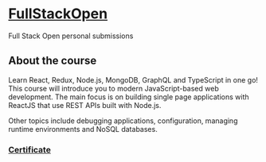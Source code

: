 # [FullStackOpen](https://fullstackopen.com/en/#course-contents)

Full Stack Open personal submissions


## About the course

Learn React, Redux, Node.js, MongoDB, GraphQL and TypeScript in one go! This course will introduce you to modern JavaScript-based web development. The main focus is on building single page applications with ReactJS that use REST APIs built with Node.js.

Other topics include debugging applications, configuration, managing runtime environments and NoSQL databases.


### [Certificate](https://studies.cs.helsinki.fi/stats/api/certificate/fullstackopen/en/4cd3a2c9866cff52261de609ce4f0f74)
